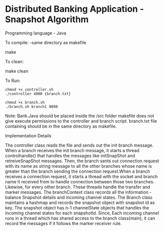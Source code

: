 # Distributed Banking Application - Snapshot Algorithm

Programming language - Java

To compile: -same directory as makefile

  make

To clean:

  make clean

To Run:

	chmod +x controller.sh
	./controller 4000 {branch.txt}

	chmod +x branch.sh
	./branch.sh branch1 9090

Note:
  Bank.Java should be placed inside the /src folder
  makefile does not give execute permissions to the controller and branch script.
  branch.txt file containing should be in the same directory as makefile.	

Implementation Details

  The controller class reads the file and sends out the init branch message. When a branch receives the init branch message, it starts a thread controlhandle() that handles the messages like initSnapShot and retreiveSnapShot messages. Then, the branch sents out connection request with its name as string message to all the other branches whose name is greater than the branch sending the connection request.When a branch receives a connection request, it starts a thread with the socket and branch name it received from to handle connection between those two branches. Likewise, for every other branch. These threads handle the transfer and marker messages. The branchContext class records all the information - balance Snapshot details and incoming channel states. The Branch class maintains a hashmap and records the snapshot object with snapshot id as key. The snapshot object has n-1 channelState objects that handles the incoming channel states for each snapshotId. Since, Each incoming channel runs in a thread which has shared access to the branch class(main), it can record the messages if it follows the marker receiver rule.  
